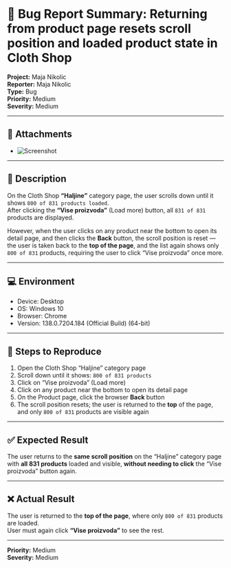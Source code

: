 # 🐞 Bug Report Summary: Returning from product page resets scroll position and loaded product state in Cloth Shop

**Project:** Maja Nikolic  
**Reporter:** Maja Nikolic  
**Type:** Bug  
**Priority:** Medium  
**Severity:** Medium  

---

## 📎 Attachments

- ![Screenshot](Screenshot.PNG)  

---

## 📝 Description

On the Cloth Shop **“Haljine”** category page, the user scrolls down until it shows `800 of 831 products loaded`.  
After clicking the **“Vise proizvoda”** (Load more) button, all `831 of 831` products are displayed.

However, when the user clicks on any product near the bottom to open its detail page, and then clicks the **Back** button, the scroll position is reset — the user is taken back to the **top of the page**, and the list again shows only `800 of 831` products, requiring the user to click “Vise proizvoda” once more.

---

## 💻 Environment

- Device: Desktop  
- OS: Windows 10  
- Browser: Chrome  
- Version: 138.0.7204.184 (Official Build) (64-bit)

---

## 🔁 Steps to Reproduce

1. Open the Cloth Shop “Haljine” category page  
2. Scroll down until it shows: `800 of 831 products`  
3. Click on “Vise proizvoda” (Load more)  
4. Click on any product near the bottom to open its detail page  
5. On the Product page, click the browser **Back** button  
6. The scroll position resets; the user is returned to the **top** of the page, and only `800 of 831` products are visible again

---

## ✅ Expected Result

The user returns to the **same scroll position** on the “Haljine” category page with **all 831 products** loaded and visible, **without needing to click** the “Vise proizvoda” button again.

---

## ❌ Actual Result

The user is returned to the **top of the page**, where only `800 of 831` products are loaded.  
User must again click **“Vise proizvoda”** to see the rest.

---

**Priority:** Medium  
**Severity:** Medium

